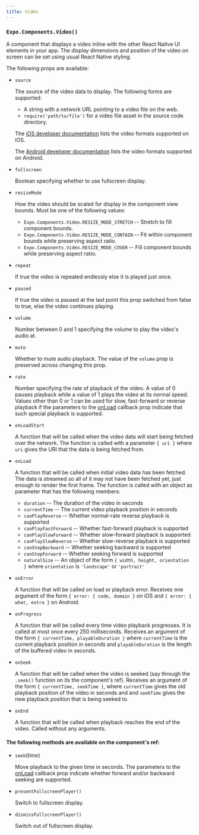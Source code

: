 ```yaml
---
title: Video
---
```


### `Expo.Components.Video()`

A component that displays a video inline with the other React Native UI elements in your app. The display dimensions and position of the video on screen can be set using usual React Native styling.

The following props are available:

- `source`

  The source of the video data to display. The following forms are supported:

  - A string with a network URL pointing to a video file on the web.
  - `require('path/to/file')` for a video file asset in the source code directory.

  The [iOS developer documentation](https://developer.apple.com/library/ios/documentation/Miscellaneous/Conceptual/iPhoneOSTechOverview/MediaLayer/MediaLayer.html) lists the video formats supported on iOS.

  The [Android developer documentation](https://developer.android.com/guide/appendix/media-formats.html#formats-table) lists the video formats supported on Android.

- `fullscreen`

  Boolean specifying whether to use fullscreen display.

- `resizeMode`

  How the video should be scaled for display in the component view bounds. Must be one of the following values:

  - `Expo.Components.Video.RESIZE_MODE_STRETCH` -- Stretch to fill component bounds.
  - `Expo.Components.Video.RESIZE_MODE_CONTAIN` -- Fit within component bounds while preserving aspect ratio.
  - `Expo.Components.Video.RESIZE_MODE_COVER` -- Fill component bounds while preserving aspect ratio.

- `repeat`

  If true the video is repeated endlessly else it is played just once.

- `paused`

  If true the video is paused at the last point this prop switched from false to true, else the video continues playing.

- `volume`

  Number between 0 and 1 specifying the volume to play the video's audio at.

- `mute`

  Whether to mute audio playback. The value of the `volume` prop is preserved across changing this prop.

- `rate`

  Number specifying the rate of playback of the video. A value of 0 pauses playback while a value of 1 plays the video at its normal speed. Values other than 0 or 1 can be used for slow, fast-forward or reverse playback if the parameters to the [onLoad](#video-on-load) callback prop indicate that such special playback is supported.

- `onLoadStart`

  A function that will be called when the video data will start being fetched over the network. The function is called with a parameter `{ uri }` where `uri` gives the URI that the data is being fetched from.

- `onLoad`

  A function that will be called when initial video data has been fetched. The data is streamed so all of it may not have been fetched yet, just enough to render the first frame. The function is called with an object as parameter that has the following members:

  -   `duration` -- The duration of the video in seconds
  -   `currentTime` -- The current video playback position in seconds
  -   `canPlayReverse` -- Whether normal-rate reverse playback is supported
  -   `canPlayFastForward` -- Whether fast-forward playback is supported
  -   `canPlaySlowForward` -- Whether slow-forward playback is supported
  -   `canPlaySlowReverse` -- Whether slow-reverse playback is supported
  -   `canStepBackward` -- Whether seeking backward is supported
  -   `canStepForward` -- Whether seeking forward is supported
  -   `naturalSize` -- An object of the form `{ width, height, orientation }` where `orientation` is `'landscape'` or `'portrait'`

- `onError`

  A function that will be called on load or playback error. Receives one argument of the form `{ error: { code, domain }` on iOS and `{ error: { what, extra }` on Android.

- `onProgress`

  A function that will be called every time video playback progresses. It is called at most once every 250 milliseconds. Receives an argument of the form `{ currentTime, playableDuration }` where `currentTime` is the current playback position in seconds and `playableDuration` is the length of the buffered video in seconds.

- `onSeek`

  A function that will be called when the video is seeked (say through the `.seek()` function on its the component's ref). Receives an argument of the form `{ currentTime, seekTime }`, where `currentTime` gives the old playback position of the video in seconds and and `seekTime` gives the new playback position that is being seeked to.

- `onEnd`

  A function that will be called when playback reaches the end of the video. Called without any arguments.

#### The following methods are available on the component's ref:

- `seek`(_time_)

  Move playback to the given time in seconds. The parameters to the [onLoad](#video-on-load) callback prop indicate whether forward and/or backward seeking are supported.

- `presentFullscreenPlayer()`

  Switch to fullscreen display.

- `dismissFullscreenPlayer()`

  Switch out of fullscreen display.
